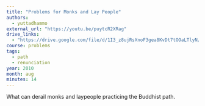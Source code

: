 ```yaml
---
title: "Problems for Monks and Lay People"
authors:
  - yuttadhammo
external_url: "https://youtu.be/puytcR2XRag"
drive_links:
  - "https://drive.google.com/file/d/1I3_z8ujRsXnoF3gea8KvDt7tOOaLTlyN/view?usp=sharing"
course: problems
tags:
  - path
  - renunciation
year: 2010
month: aug
minutes: 14
---
```


What can derail monks and laypeople practicing the Buddhist path.
